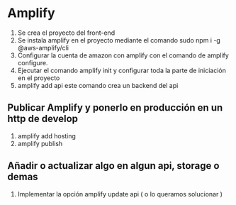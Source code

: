 # Amplify

1. Se crea el proyecto del front-end
2. Se instala amplify en el proyecto mediante el comando sudo npm i -g @aws-amplify/cli
3. Configurar la cuenta de amazon con amplify con el comando de amplify configure.
4. Ejecutar el comando amplify init y configurar toda la parte de iniciación en el proyecto
5. amplify add api este comando crea un backend del api

## Publicar Amplify y ponerlo en producción en un http de develop

1. amplify add hosting
2. amplify publish 

## Añadir o actualizar algo en algun api, storage o demas

1. Implementar la opción amplify update api ( o lo queramos solucionar )